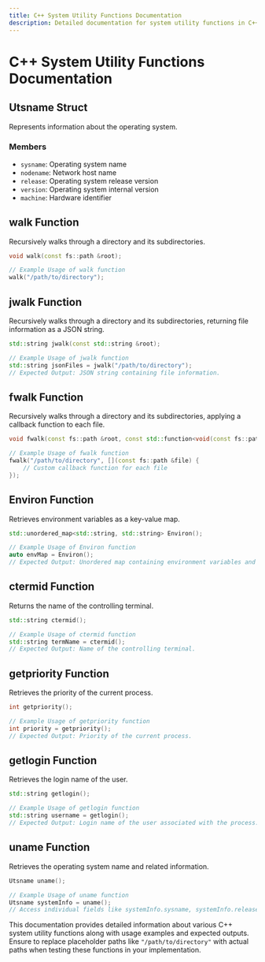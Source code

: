 ```yaml
---
title: C++ System Utility Functions Documentation
description: Detailed documentation for system utility functions in C++, including the Utsname struct and functions like walk, jwalk, and fwalk for directory traversal and file information retrieval.
---
```


# C++ System Utility Functions Documentation

## Utsname Struct

Represents information about the operating system.

### Members

- `sysname`: Operating system name
- `nodename`: Network host name
- `release`: Operating system release version
- `version`: Operating system internal version
- `machine`: Hardware identifier

## walk Function

Recursively walks through a directory and its subdirectories.

```cpp
void walk(const fs::path &root);
```

```cpp
// Example Usage of walk function
walk("/path/to/directory");
```

## jwalk Function

Recursively walks through a directory and its subdirectories, returning file information as a JSON string.

```cpp
std::string jwalk(const std::string &root);
```

```cpp
// Example Usage of jwalk function
std::string jsonFiles = jwalk("/path/to/directory");
// Expected Output: JSON string containing file information.

```

## fwalk Function

Recursively walks through a directory and its subdirectories, applying a callback function to each file.

```cpp
void fwalk(const fs::path &root, const std::function<void(const fs::path &)> &callback);
```

```cpp
// Example Usage of fwalk function
fwalk("/path/to/directory", [](const fs::path &file) {
    // Custom callback function for each file
});
```

## Environ Function

Retrieves environment variables as a key-value map.

```cpp
std::unordered_map<std::string, std::string> Environ();
```

```cpp
// Example Usage of Environ function
auto envMap = Environ();
// Expected Output: Unordered map containing environment variables and values.
```

## ctermid Function

Returns the name of the controlling terminal.

```cpp
std::string ctermid();
```

```cpp
// Example Usage of ctermid function
std::string termName = ctermid();
// Expected Output: Name of the controlling terminal.
```

## getpriority Function

Retrieves the priority of the current process.

```cpp
int getpriority();
```

```cpp
// Example Usage of getpriority function
int priority = getpriority();
// Expected Output: Priority of the current process.
```

## getlogin Function

Retrieves the login name of the user.

```cpp
std::string getlogin();
```

```cpp
// Example Usage of getlogin function
std::string username = getlogin();
// Expected Output: Login name of the user associated with the process.
```

## uname Function

Retrieves the operating system name and related information.

```cpp
Utsname uname();
```

```cpp
// Example Usage of uname function
Utsname systemInfo = uname();
// Access individual fields like systemInfo.sysname, systemInfo.release, etc.
```

This documentation provides detailed information about various C++ system utility functions along with usage examples and expected outputs. Ensure to replace placeholder paths like `"/path/to/directory"` with actual paths when testing these functions in your implementation.
